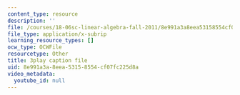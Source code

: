 ```yaml
---
content_type: resource
description: ''
file: /courses/18-06sc-linear-algebra-fall-2011/8e991a3a8eea53158554cf07fc225d8a_55AoWKZZtww.vtt
file_type: application/x-subrip
learning_resource_types: []
ocw_type: OCWFile
resourcetype: Other
title: 3play caption file
uid: 8e991a3a-8eea-5315-8554-cf07fc225d8a
video_metadata:
  youtube_id: null
---
```

